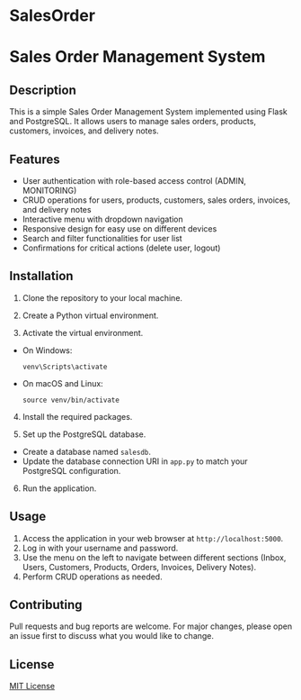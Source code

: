 # SalesOrder

# Sales Order Management System

## Description
This is a simple Sales Order Management System implemented using Flask and PostgreSQL. It allows users to manage sales orders, products, customers, invoices, and delivery notes.

## Features
- User authentication with role-based access control (ADMIN, MONITORING)
- CRUD operations for users, products, customers, sales orders, invoices, and delivery notes
- Interactive menu with dropdown navigation
- Responsive design for easy use on different devices
- Search and filter functionalities for user list
- Confirmations for critical actions (delete user, logout)

## Installation
1. Clone the repository to your local machine.
2. Create a Python virtual environment.

3. Activate the virtual environment.
- On Windows:
  ```
  venv\Scripts\activate
  ```
- On macOS and Linux:
  ```
  source venv/bin/activate
  ```
4. Install the required packages.

5. Set up the PostgreSQL database.
- Create a database named `salesdb`.
- Update the database connection URI in `app.py` to match your PostgreSQL configuration.

6. Run the application.


## Usage
1. Access the application in your web browser at `http://localhost:5000`.
2. Log in with your username and password.
3. Use the menu on the left to navigate between different sections (Inbox, Users, Customers, Products, Orders, Invoices, Delivery Notes).
4. Perform CRUD operations as needed.

## Contributing
Pull requests and bug reports are welcome. For major changes, please open an issue first to discuss what you would like to change.

## License
[MIT License](LICENSE)

